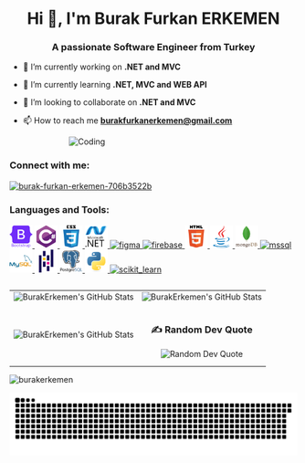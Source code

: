 
<h1 align="center">Hi 👋, I'm Burak Furkan ERKEMEN</h1>
<h3 align="center">A passionate Software Engineer from Turkey</h3>

- 🔭 I’m currently working on **.NET and MVC**

- 🌱 I’m currently learning **.NET, MVC and WEB API**

- 👯 I’m looking to collaborate on **.NET and MVC**

- 📫 How to reach me **burakfurkanerkemen@gmail.com**
<table>
  <t1>
    <img align="right" alt="Coding" width="400" src="https://media.tenor.com/rePDfDWO3XoAAAAd/hacking.gif"> 
  </t1>
</table>

<h3 align="left">Connect with me:</h3>
<p align="left">
<a href="https://linkedin.com/in/burak-furkan-erkemen-706b3522b" target="blank"><img align="center" src="https://raw.githubusercontent.com/rahuldkjain/github-profile-readme-generator/master/src/images/icons/Social/linked-in-alt.svg" alt="burak-furkan-erkemen-706b3522b" height="30" width="40" /></a>
</p>

<h3 align="left">Languages and Tools:</h3>
<p align="left"><a href="https://getbootstrap.com" target="_blank" rel="noreferrer"> <img src="https://raw.githubusercontent.com/devicons/devicon/master/icons/bootstrap/bootstrap-plain-wordmark.svg" alt="bootstrap" width="40" height="40"/> </a> <a href="https://www.w3schools.com/cs/" target="_blank" rel="noreferrer"> <img src="https://raw.githubusercontent.com/devicons/devicon/master/icons/csharp/csharp-original.svg" alt="csharp" width="40" height="40"/> </a> <a href="https://www.w3schools.com/css/" target="_blank" rel="noreferrer"> <img src="https://raw.githubusercontent.com/devicons/devicon/master/icons/css3/css3-original-wordmark.svg" alt="css3" width="40" height="40"/> </a> <a href="https://dotnet.microsoft.com/" target="_blank" rel="noreferrer"> <img src="https://raw.githubusercontent.com/devicons/devicon/master/icons/dot-net/dot-net-original-wordmark.svg" alt="dotnet" width="40" height="40"/> </a> <a href="https://www.figma.com/" target="_blank" rel="noreferrer"> <img src="https://www.vectorlogo.zone/logos/figma/figma-icon.svg" alt="figma" width="40" height="40"/> </a> <a href="https://firebase.google.com/" target="_blank" rel="noreferrer"> <img src="https://www.vectorlogo.zone/logos/firebase/firebase-icon.svg" alt="firebase" width="40" height="40"/> </a><a href="https://www.w3.org/html/" target="_blank" rel="noreferrer"> <img src="https://raw.githubusercontent.com/devicons/devicon/master/icons/html5/html5-original-wordmark.svg" alt="html5" width="40" height="40"/> </a> <a href="https://www.java.com" target="_blank" rel="noreferrer"> <img src="https://raw.githubusercontent.com/devicons/devicon/master/icons/java/java-original.svg" alt="java" width="40" height="40"/> </a></a> <a href="https://www.mongodb.com/" target="_blank" rel="noreferrer"> <img src="https://raw.githubusercontent.com/devicons/devicon/master/icons/mongodb/mongodb-original-wordmark.svg" alt="mongodb" width="40" height="40"/> </a> <a href="https://www.microsoft.com/en-us/sql-server" target="_blank" rel="noreferrer"> <img src="https://www.svgrepo.com/show/303229/microsoft-sql-server-logo.svg" alt="mssql" width="40" height="40"/> </a> <a href="https://www.mysql.com/" target="_blank" rel="noreferrer"> <img src="https://raw.githubusercontent.com/devicons/devicon/master/icons/mysql/mysql-original-wordmark.svg" alt="mysql" width="40" height="40"/> </a> <a href="https://pandas.pydata.org/" target="_blank" rel="noreferrer"> <img src="https://raw.githubusercontent.com/devicons/devicon/2ae2a900d2f041da66e950e4d48052658d850630/icons/pandas/pandas-original.svg" alt="pandas" width="40" height="40"/> </a> <a href="https://www.postgresql.org" target="_blank" rel="noreferrer"> <img src="https://raw.githubusercontent.com/devicons/devicon/master/icons/postgresql/postgresql-original-wordmark.svg" alt="postgresql" width="40" height="40"/> </a> <a href="https://www.python.org" target="_blank" rel="noreferrer"> <img src="https://raw.githubusercontent.com/devicons/devicon/master/icons/python/python-original.svg" alt="python" width="40" height="40"/> </a> <a href="https://scikit-learn.org/" target="_blank" rel="noreferrer"> <img src="https://upload.wikimedia.org/wikipedia/commons/0/05/Scikit_learn_logo_small.svg" alt="scikit_learn" width="40" height="40"/> </a></p>


<table align="left">
  <tr weight="100%" height="100%" >
    <td>
      <img src="https://github-readme-stats.vercel.app/api?username=BurakErkemen&theme=chartreuse-dark&show_icons=true&hide_border=true&count_private=true" alt="BurakErkemen's GitHub Stats" />
    </td>
    <td align = "center">
      <img src="https://github-readme-streak-stats.herokuapp.com/?user=burakerkemen" alt="BurakErkemen's GitHub Stats" />
    </td>
  
  <tr>
    <td align="center">
       <img src="https://github-readme-stats.vercel.app/api/top-langs/?username=BurakErkemen&theme=chartreuse-dark&show_icons=true&hide_border=true&layout=compact" alt="BurakErkemen's GitHub Stats" />
    </td>
    <td align="center">
      <div style="display: flex; flex-direction: row; justify-content: space-between; align-items: center;">
        <div style="flex: 1; padding: 10px; box-sizing: border-box;">
          <h3>✍️ Random Dev Quote</h3>
          <img align="center" src="https://quotes-github-readme.vercel.app/api?type=horizontal&theme=radical" alt="Random Dev Quote">
        </div>
      </div>
    </td>
  </tr>
</table>
<p align="left"> <img src="https://komarev.com/ghpvc/?username=BurakErkemen&label=Profile%20views&color=0e75b6&style=flat" alt="burakerkemen" /> </p>

<picture>
  <source media="(prefers-color-scheme: dark)" srcset="https://raw.githubusercontent.com/BurakErkemen/BurakErkemen/output/github-contribution-grid-snake-dark.svg">
  <source media="(prefers-color-scheme: light)" srcset="https://raw.githubusercontent.com/BurakErkemen/BurakErkemen/output/github-contribution-grid-snake.svg">
  <img alt="github contribution grid snake animation" src="https://raw.githubusercontent.com/BurakErkemen/BurakErkemen/output/github-contribution-grid-snake.svg">
</picture>

